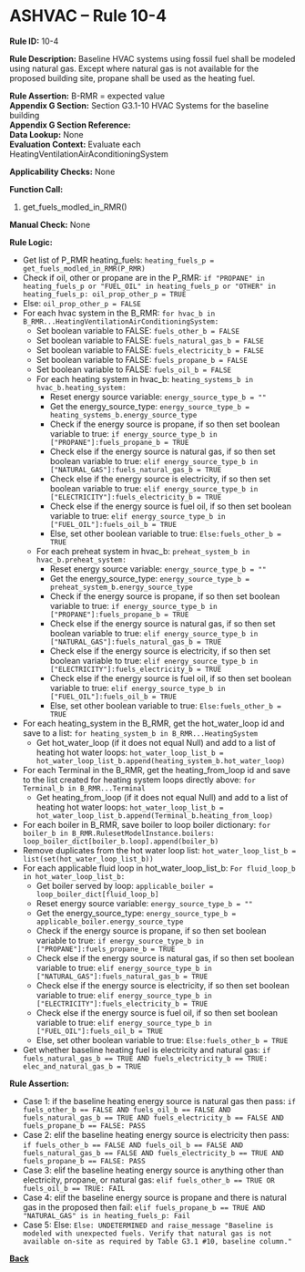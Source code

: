 # ASHVAC – Rule 10-4  

**Rule ID:** 10-4  
 
**Rule Description:** Baseline HVAC systems using fossil fuel shall be modeled using natural gas. Except where natural gas is not available for the proposed building site, propane shall be used as the heating fuel.  

**Rule Assertion:** B-RMR = expected value                                           
**Appendix G Section:** Section G3.1-10 HVAC Systems for the baseline building   
**Appendix G Section Reference:**   
**Data Lookup:** None   
**Evaluation Context:** Evaluate each HeatingVentilationAirAconditioningSystem   

**Applicability Checks:**   None 

**Function Call:**  

1. get_fuels_modled_in_RMR()  

**Manual Check:** None   

**Rule Logic:**     
- Get list of P_RMR heating_fuels: `heating_fuels_p = get_fuels_modled_in_RMR(P_RMR)`
- Check if oil, other or propane are in the P_RMR: `if "PROPANE" in heating_fuels_p or "FUEL_OIL" in heating_fuels_p or "OTHER" in heating_fuels_p: oil_prop_other_p = TRUE`
- Else: `oil_prop_other_p = FALSE`
- For each hvac system in the B_RMR: `for hvac_b in B_RMR...HeatingVentilationAirConditioningSystem:`
    - Set boolean variable to FALSE: `fuels_other_b = FALSE`
    - Set boolean variable to FALSE: `fuels_natural_gas_b = FALSE`
    - Set boolean variable to FALSE: `fuels_electricity_b = FALSE`
    - Set boolean variable to FALSE: `fuels_propane_b = FALSE`
    - Set boolean variable to FALSE: `fuels_oil_b = FALSE`
    - For each heating system in hvac_b: `heating_systems_b in hvac_b.heating_system:`
        - Reset energy source variable: `energy_source_type_b = ""`
        - Get the energy_source_type: `energy_source_type_b = heating_systems_b.energy_source_type`
        - Check if the energy source is propane, if so then set boolean variable to true: `if energy_source_type_b in ["PROPANE"]:fuels_propane_b = TRUE`
        - Check else if the energy source is natural gas, if so then set boolean variable to true: `elif energy_source_type_b in ["NATURAL_GAS"]:fuels_natural_gas_b = TRUE`
        - Check else if the energy source is electricity, if so then set boolean variable to true: `elif energy_source_type_b in ["ELECTRICITY"]:fuels_electricity_b = TRUE`
        - Check else if the energy source is fuel oil, if so then set boolean variable to true: `elif energy_source_type_b in ["FUEL_OIL"]:fuels_oil_b = TRUE`
        - Else, set other boolean variable to true: `Else:fuels_other_b = TRUE`    
    - For each preheat system in hvac_b: `preheat_system_b in hvac_b.preheat_system:`
        - Reset energy source variable: `energy_source_type_b = ""`
        - Get the energy_source_type: `energy_source_type_b = preheat_system_b.energy_source_type`
        - Check if the energy source is propane, if so then set boolean variable to true: `if energy_source_type_b in ["PROPANE"]:fuels_propane_b = TRUE`
        - Check else if the energy source is natural gas, if so then set boolean variable to true: `elif energy_source_type_b in ["NATURAL_GAS"]:fuels_natural_gas_b = TRUE`
        - Check else if the energy source is electricity, if so then set boolean variable to true: `elif energy_source_type_b in ["ELECTRICITY"]:fuels_electricity_b = TRUE`
        - Check else if the energy source is fuel oil, if so then set boolean variable to true: `elif energy_source_type_b in ["FUEL_OIL"]:fuels_oil_b = TRUE`
        - Else, set other boolean variable to true: `Else:fuels_other_b = TRUE`  
- For each heating_system in the B_RMR, get the hot_water_loop id and save to a list: `for heating_system_b in B_RMR...HeatingSystem`
    - Get hot_water_loop (if it does not equal Null) and add to a list of heating hot water loops: `hot_water_loop_list_b = hot_water_loop_list_b.append(heating_system_b.hot_water_loop)`
- For each Terminal in the B_RMR, get the heating_from_loop id and save to the list created for heating system loops directly above: `for Terminal_b in B_RMR...Terminal`
    - Get heating_from_loop (if it does not equal Null) and add to a list of heating hot water loops: `hot_water_loop_list_b = hot_water_loop_list_b.append(Terminal_b.heating_from_loop)`
- For each boiler in B_RMR, save boiler to loop boiler dictionary: `for boiler_b in B_RMR.RulesetModelInstance.boilers: loop_boiler_dict[boiler_b.loop].append(boiler_b)`
- Remove duplicates from the hot water loop list: `hot_water_loop_list_b = list(set(hot_water_loop_list_b))`
- For each applicable fluid loop in hot_water_loop_list_b: `For fluid_loop_b in hot_water_loop_list_b:`
    - Get boiler served by loop: `applicable_boiler = loop_boiler_dict[fluid_loop_b]`
    - Reset energy source variable: `energy_source_type_b = ""`
    - Get the energy_source_type: `energy_source_type_b = applicable_boiler.energy_source_type`
    - Check if the energy source is propane, if so then set boolean variable to true: `if energy_source_type_b in ["PROPANE"]:fuels_propane_b = TRUE`
    - Check else if the energy source is natural gas, if so then set boolean variable to true: `elif energy_source_type_b in ["NATURAL_GAS"]:fuels_natural_gas_b = TRUE`
    - Check else if the energy source is electricity, if so then set boolean variable to true: `elif energy_source_type_b in ["ELECTRICITY"]:fuels_electricity_b = TRUE`
    - Check else if the energy source is fuel oil, if so then set boolean variable to true: `elif energy_source_type_b in ["FUEL_OIL"]:fuels_oil_b = TRUE`
    - Else, set other boolean variable to true: `Else:fuels_other_b = TRUE`  
- Get whether baseline heating fuel is electricity and natural gas: `if fuels_natural_gas_b == TRUE AND fuels_electricity_b == TRUE: elec_and_natural_gas_b = TRUE`

**Rule Assertion:**  
- Case 1: if the baseline heating energy source is natural gas then pass: `if fuels_other_b == FALSE AND fuels_oil_b == FALSE AND fuels_natural_gas_b == TRUE AND fuels_electricity_b == FALSE AND fuels_propane_b == FALSE: PASS`
- Case 2: elif the baseline heating energy source is electricity then pass: `if fuels_other_b == FALSE AND fuels_oil_b == FALSE AND fuels_natural_gas_b == FALSE AND fuels_electricity_b == TRUE AND fuels_propane_b == FALSE: PASS`
- Case 3: elif the baseline heating energy source is anything other than electricity, propane, or natural gas: `elif fuels_other_b == TRUE OR fuels_oil_b == TRUE: FAIL`
- Case 4: elif the baseline energy source is propane and there is natural gas in the proposed then fail: `elif fuels_propane_b == TRUE AND "NATURAL_GAS" is in heating_fuels_p: Fail`
- Case 5: Else: `Else: UNDETERMINED and raise_message "Baseline is modeled with unexpected fuels. Verify that natural gas is not available on-site as required by Table G3.1 #10, baseline column."`
    


 **[Back](../_toc.md)**
